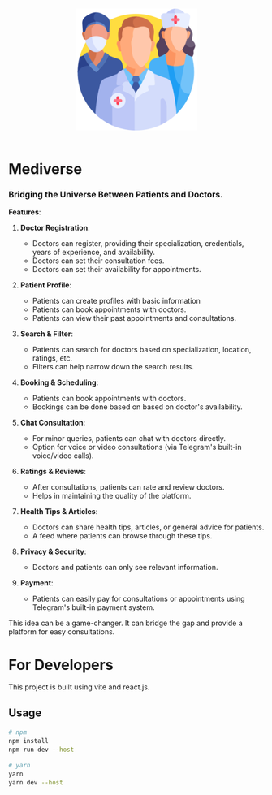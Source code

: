 <p align="center">
  <br>
  <img width="240" src="./public/logo.png" alt="logo of telegram web apps">
  <br>
  <br>
</p>

# Mediverse


### Bridging the Universe Between Patients and Doctors.

**Features**:

1. **Doctor Registration**:
    - Doctors can register, providing their specialization, credentials, years of experience, and availability.
    - Doctors can set their consultation fees.
    - Doctors can set their availability for appointments.

2. **Patient Profile**:
    - Patients can create profiles with basic information
    - Patients can book appointments with doctors.
    - Patients can view their past appointments and consultations.

3. **Search & Filter**:
    - Patients can search for doctors based on specialization, location, ratings, etc.
    - Filters can help narrow down the search results.

4. **Booking & Scheduling**:
    - Patients can book appointments with doctors.
    - Bookings can be done based on based on doctor's availability.

5. **Chat Consultation**:
    - For minor queries, patients can chat with doctors directly.
    - Option for voice or video consultations (via Telegram's built-in voice/video calls).

6. **Ratings & Reviews**:
    - After consultations, patients can rate and review doctors.
    - Helps in maintaining the quality of the platform.

7. **Health Tips & Articles**:
    - Doctors can share health tips, articles, or general advice for patients.
    - A feed where patients can browse through these tips.

8. **Privacy & Security**:
    - Doctors and patients can only see relevant information.

9. **Payment**:
    - Patients can easily pay for consultations or appointments using Telegram's built-in payment system.

This idea can be a game-changer. It can bridge the gap and provide a platform for easy consultations.


# For Developers
This project is built using vite and react.js.
## Usage

```bash
# npm
npm install
npm run dev --host
```
```bash
# yarn
yarn
yarn dev --host
```
